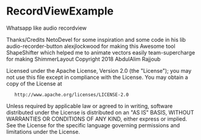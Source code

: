 # RecordViewExample
Whatsapp like audio recordview

Thanks/Credits
NetoDevel for some inspiration and some code in his lib audio-recorder-button
alexjlockwood for making this Awesome tool ShapeShifter which helped me to animate vectors easily
team-supercharge for making ShimmerLayout
   Copyright 2018 AbdulAlim Rajjoub

   Licensed under the Apache License, Version 2.0 (the "License");
   you may not use this file except in compliance with the License.
   You may obtain a copy of the License at

       http://www.apache.org/licenses/LICENSE-2.0

   Unless required by applicable law or agreed to in writing, software
   distributed under the License is distributed on an "AS IS" BASIS,
   WITHOUT WARRANTIES OR CONDITIONS OF ANY KIND, either express or implied.
   See the License for the specific language governing permissions and
   limitations under the License.
